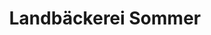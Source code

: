 ---
title: "Landbäckerei Sommer"
url: /luedenscheid/landbaeckerei-sommer-glatzer-strasse/
shop: Bäckerei
---